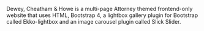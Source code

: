 Dewey, Cheatham & Howe is a multi-page Attorney themed frontend-only website that 
uses HTML, Bootstrap 4, a lightbox gallery plugin for Bootstrap called 
Ekko-lightbox and an image carousel plugin called Slick Slider.